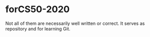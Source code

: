 # forCS50-2020
Not all of them are necessarily well written or correct. It serves as repository and for learning Git.
